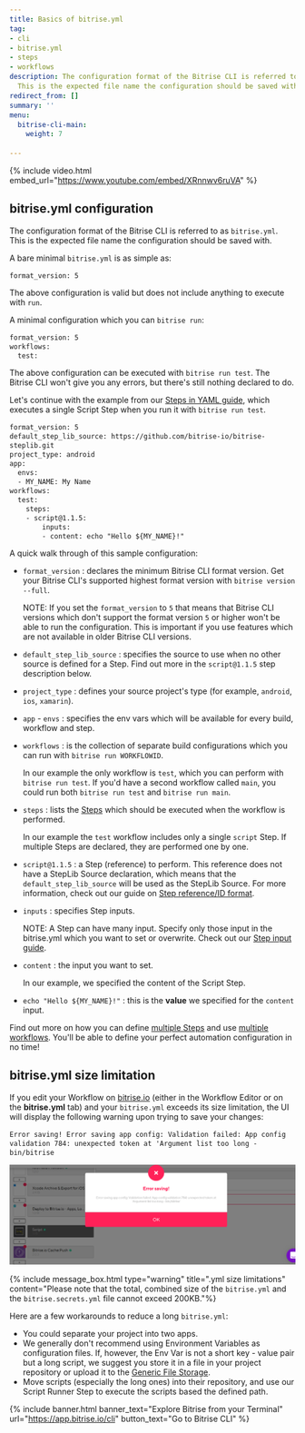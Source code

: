 ```yaml
---
title: Basics of bitrise.yml
tag:
- cli
- bitrise.yml
- steps
- workflows
description: The configuration format of the Bitrise CLI is referred to as bitrise.yml.
  This is the expected file name the configuration should be saved with.
redirect_from: []
summary: ''
menu:
  bitrise-cli-main:
    weight: 7

---
```

{% include video.html embed_url="https://www.youtube.com/embed/XRnnwv6ruVA" %}

## bitrise.yml configuration

The configuration format of the Bitrise CLI is referred to as `bitrise.yml`. This is the expected file name the configuration should be saved with.

A bare minimal `bitrise.yml` is as simple as:

    format_version: 5

The above configuration is valid but does not include anything to execute with `run`.

A minimal configuration which you can `bitrise run`:

    format_version: 5
    workflows:
      test:

The above configuration can be executed with `bitrise run test`. The Bitrise CLI won't give you any errors, but there's still nothing declared to do.

Let's continue with the example from our [Steps in YAML guide](/bitrise-cli/steps/#what-is-a-step), which executes a single Script Step when you run it with `bitrise run test`.

    format_version: 5
    default_step_lib_source: https://github.com/bitrise-io/bitrise-steplib.git
    project_type: android
    app:
      envs:
      - MY_NAME: My Name
    workflows:
      test:
        steps:
        - script@1.1.5:
            inputs:
            - content: echo "Hello ${MY_NAME}!"

A quick walk through of this sample configuration:

* `format_version` : declares the minimum Bitrise CLI format version. Get your Bitrise CLI's supported highest format version with `bitrise version --full`.

  NOTE: If you set the `format_version` to `5` that means that Bitrise CLI versions which don't support the format version `5` or higher won't be able to run the configuration. This is important if you use features which are not available in older Bitrise CLI versions.
* `default_step_lib_source` : specifies the source to use when no other source is defined for a Step. Find out more in the `script@1.1.5` step description below.
* `project_type` : defines your source project's type (for example, `android`, `ios`, `xamarin`).
* `app` - `envs` : specifies the env vars which will be available for every build, workflow and step.
* `workflows` : is the collection of separate build configurations which you can run with `bitrise run WORKFLOWID`.

  In our example the only workflow is `test`, which you can perform with `bitrise run test`. If you'd have a second workflow called `main`, you could run both `bitrise run test` and `bitrise run main`.
* `steps` : lists the [Steps](/bitrise-cli/steps/) which should be executed when the workflow is performed.

  In our example the `test` workflow includes only a single `script` Step. If multiple Steps are declared, they are performed one by one.
* `script@1.1.5` : a Step (reference) to perform. This reference does not have a StepLib Source declaration, which means that the `default_step_lib_source` will be used as the StepLib Source. For more information, check out our guide on [Step reference/ID format](/bitrise-cli/steps/#step-referenceid-format).
* `inputs` : specifies Step inputs.

  NOTE: A Step can have many input. Specify only those input in the bitrise.yml which you want to set or overwrite. Check out our [Step input guide](/bitrise-cli/step-inputs/).
* `content` : the input you want to set.

  In our example, we specified the content of the Script Step.
* `echo "Hello ${MY_NAME}!"` : this is the **value** we specified for the `content` input.

Find out more on how you can define [multiple Steps](/bitrise-cli/steps/) and use [multiple workflows](/bitrise-cli/workflows/). You'll be able to define your perfect automation configuration in no time!

## bitrise.yml size limitation

If you edit your Workflow on [bitrise.io](https://www.bitrise.io/) (either in the Workflow Editor or on the **bitrise.yml** tab) and your `bitrise.yml` exceeds its size limitation, the UI will display the following warning upon trying to save your changes:

    Error saving! Error saving app config: Validation failed: App config validation 784: unexpected token at 'Argument list too long - bin/bitrise

![{{ page.title }}](/img/yml-size-limit.png)

{% include message_box.html type="warning" title=".yml size limitations" content="Please note that the total, combined size of the `bitrise.yml` and the  `bitrise.secrets.yml` file cannot exceed 200KB."%}

Here are a few workarounds to reduce a long `bitrise.yml`:

* You could separate your project into two apps.
* We generally don't recommend using Environment Variables as configuration files. If, however, the Env Var is not a short key - value pair but a long script, we suggest you store it in a file in your project repository or upload it to the [Generic File Storage](/tutorials/how-to-use-the-generic-file-storage/#uploading-files-to-generic-file-storage-on-bitriseio).
* Move scripts (especially the long ones) into their repository, and use our Script Runner Step to execute the scripts based the defined path.

{% include banner.html banner_text="Explore Bitrise from your Terminal" url="https://app.bitrise.io/cli" button_text="Go to Bitrise CLI" %}
